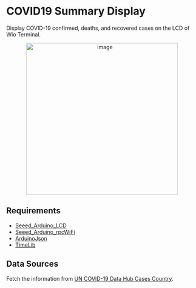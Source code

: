 COVID19 Summary Display
=======================

Display COVID-19 confirmed, deaths, and recovered cases on the LCD of Wio Terminal.

<div align="center">
    <img src="https://i.imgur.com/C7ilaAu.jpg" alt="image" width="400"/>
</div>

## Requirements
- [Seeed_Arduino_LCD](https://github.com/Seeed-Studio/Seeed_Arduino_LCD)
- [Seeed_Arduino_rpcWiFi](https://github.com/Seeed-Studio/Seeed_Arduino_rpcWiFi)
- [ArduinoJson](https://github.com/bblanchon/ArduinoJson)
- [TimeLib](https://github.com/PaulStoffregen/Time)

## Data Sources
Fetch the information from [UN COVID-19 Data Hub Cases Country](https://covid-19-data.unstatshub.org/datasets/1cb306b5331945548745a5ccd290188e_2).
